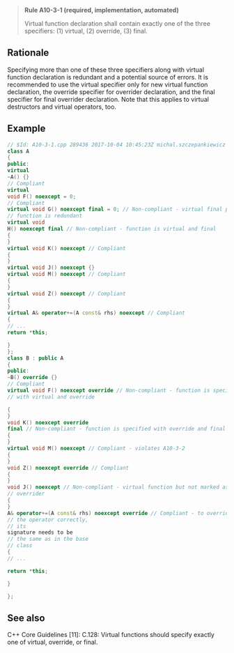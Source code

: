 > **Rule A10-3-1 (required, implementation, automated)**
>
> Virtual function declaration shall contain exactly one of the three specifiers:
> (1) virtual, (2) override, (3) final.

## Rationale

Specifying more than one of these three specifiers along with virtual function
declaration is redundant and a potential source of errors.
It is recommended to use the virtual specifier only for new virtual function declaration,
the override specifier for overrider declaration, and the final specifier for final
overrider declaration.
Note that this applies to virtual destructors and virtual operators, too.

## Example

```cpp
// $Id: A10-3-1.cpp 289436 2017-10-04 10:45:23Z michal.szczepankiewicz $
class A
{
public:
virtual
~A() {}
// Compliant
virtual
void F() noexcept = 0;
// Compliant
virtual void G() noexcept final = 0; // Non-compliant - virtual final pure
// function is redundant
virtual void
H() noexcept final // Non-compliant - function is virtual and final
{
}
virtual void K() noexcept // Compliant
{
}
virtual void J() noexcept {}
virtual void M() noexcept // Compliant
{
}
virtual void Z() noexcept // Compliant
{
}
virtual A& operator+=(A const& rhs) noexcept // Compliant
{
// ...
return *this;

}
};
class B : public A
{
public:
~B() override {}
// Compliant
virtual void F() noexcept override // Non-compliant - function is specified
// with virtual and override

{
}
void K() noexcept override
final // Non-compliant - function is specified with override and final
{
}
virtual void M() noexcept // Compliant - violates A10-3-2
{
}
void Z() noexcept override // Compliant
{
}
void J() noexcept // Non-compliant - virtual function but not marked as
// overrider
{
}
A& operator+=(A const& rhs) noexcept override // Compliant - to override
// the operator correctly,
// its
signature needs to be
// the same as in the base
// class
{
// ...

return *this;

}

};

```

## See also

C++ Core Guidelines [11]: C.128: Virtual functions should specify exactly one of
virtual, override, or final.
